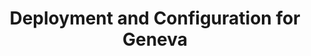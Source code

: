 ---
title: Deployment and Configuration for Geneva
sidebar_title: Deployment
description: Learn how to deploy and configure Geneva for distributed feature engineering on Kubernetes with GKE, including node pools, permissions, and service accounts.
weight: 203
--- 